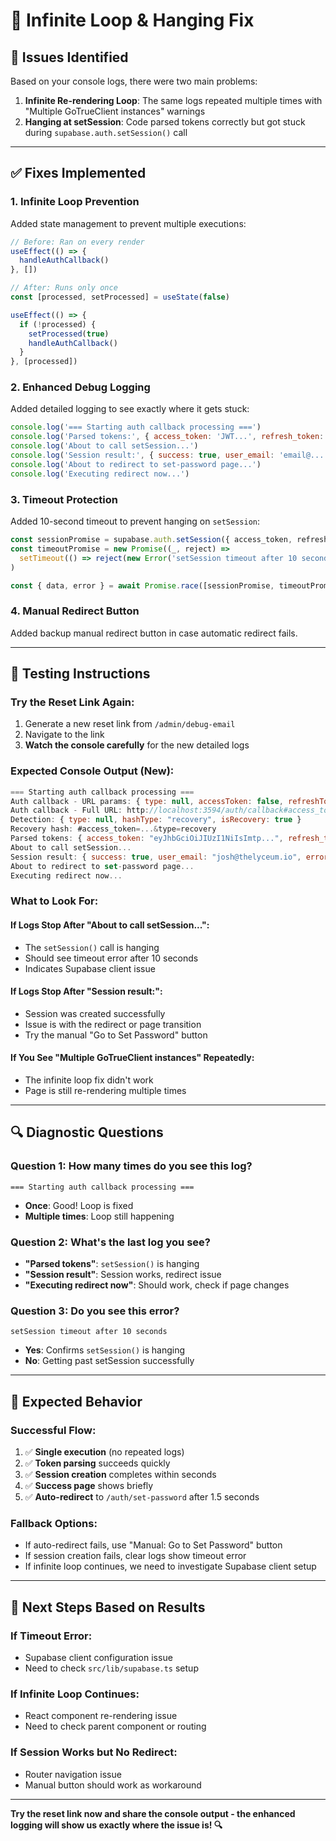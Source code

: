 # 🔧 Infinite Loop & Hanging Fix

## 🎯 **Issues Identified**

Based on your console logs, there were two main problems:

1. **Infinite Re-rendering Loop**: The same logs repeated multiple times with "Multiple GoTrueClient instances" warnings
2. **Hanging at setSession**: Code parsed tokens correctly but got stuck during `supabase.auth.setSession()` call

---

## ✅ **Fixes Implemented**

### **1. Infinite Loop Prevention**
Added state management to prevent multiple executions:

```javascript
// Before: Ran on every render
useEffect(() => {
  handleAuthCallback()
}, [])

// After: Runs only once
const [processed, setProcessed] = useState(false)

useEffect(() => {
  if (!processed) {
    setProcessed(true)
    handleAuthCallback()
  }
}, [processed])
```

### **2. Enhanced Debug Logging**
Added detailed logging to see exactly where it gets stuck:

```javascript
console.log('=== Starting auth callback processing ===')
console.log('Parsed tokens:', { access_token: 'JWT...', refresh_token: true })
console.log('About to call setSession...')
console.log('Session result:', { success: true, user_email: 'email@...' })
console.log('About to redirect to set-password page...')
console.log('Executing redirect now...')
```

### **3. Timeout Protection**
Added 10-second timeout to prevent hanging on `setSession`:

```javascript
const sessionPromise = supabase.auth.setSession({ access_token, refresh_token })
const timeoutPromise = new Promise((_, reject) =>
  setTimeout(() => reject(new Error('setSession timeout after 10 seconds')), 10000)
)

const { data, error } = await Promise.race([sessionPromise, timeoutPromise])
```

### **4. Manual Redirect Button**
Added backup manual redirect button in case automatic redirect fails.

---

## 🧪 **Testing Instructions**

### **Try the Reset Link Again:**
1. Generate a new reset link from `/admin/debug-email`
2. Navigate to the link
3. **Watch the console carefully** for the new detailed logs

### **Expected Console Output (New):**
```javascript
=== Starting auth callback processing ===
Auth callback - URL params: { type: null, accessToken: false, refreshToken: false }
Auth callback - Full URL: http://localhost:3594/auth/callback#access_token=...
Detection: { type: null, hashType: "recovery", isRecovery: true }
Recovery hash: #access_token=...&type=recovery
Parsed tokens: { access_token: "eyJhbGciOiJIUzI1NiIsImtp...", refresh_token: true }
About to call setSession...
Session result: { success: true, user_email: "josh@thelyceum.io", error: null }
About to redirect to set-password page...
Executing redirect now...
```

### **What to Look For:**

#### **If Logs Stop After "About to call setSession...":**
- The `setSession()` call is hanging
- Should see timeout error after 10 seconds
- Indicates Supabase client issue

#### **If Logs Stop After "Session result:":**
- Session was created successfully 
- Issue is with the redirect or page transition
- Try the manual "Go to Set Password" button

#### **If You See "Multiple GoTrueClient instances" Repeatedly:**
- The infinite loop fix didn't work
- Page is still re-rendering multiple times

---

## 🔍 **Diagnostic Questions**

### **Question 1: How many times do you see this log?**
```
=== Starting auth callback processing ===
```

- **Once**: Good! Loop is fixed
- **Multiple times**: Loop still happening

### **Question 2: What's the last log you see?**
- **"Parsed tokens"**: `setSession()` is hanging
- **"Session result"**: Session works, redirect issue
- **"Executing redirect now"**: Should work, check if page changes

### **Question 3: Do you see this error?**
```
setSession timeout after 10 seconds
```

- **Yes**: Confirms `setSession()` is hanging
- **No**: Getting past setSession successfully

---

## 🚀 **Expected Behavior**

### **Successful Flow:**
1. ✅ **Single execution** (no repeated logs)
2. ✅ **Token parsing** succeeds quickly
3. ✅ **Session creation** completes within seconds
4. ✅ **Success page** shows briefly
5. ✅ **Auto-redirect** to `/auth/set-password` after 1.5 seconds

### **Fallback Options:**
- If auto-redirect fails, use "Manual: Go to Set Password" button
- If session creation fails, clear logs show timeout error
- If infinite loop continues, we need to investigate Supabase client setup

---

## 🎯 **Next Steps Based on Results**

### **If Timeout Error:**
- Supabase client configuration issue
- Need to check `src/lib/supabase.ts` setup

### **If Infinite Loop Continues:**
- React component re-rendering issue
- Need to check parent component or routing

### **If Session Works but No Redirect:**
- Router navigation issue
- Manual button should work as workaround

---

**Try the reset link now and share the console output - the enhanced logging will show us exactly where the issue is! 🔍**

